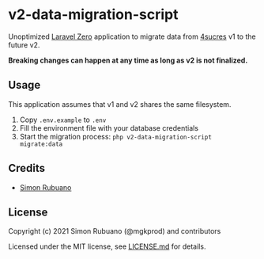 # v2-data-migration-script

Unoptimized [Laravel Zero](https://laravel-zero.com/) application to migrate data from [4sucres](https://github.com/sucresware/4sucres) v1 to the future v2.

**Breaking changes can happen at any time as long as v2 is not finalized.**

## Usage

This application assumes that v1 and v2 shares the same filesystem.

1. Copy `.env.example` to `.env`
2. Fill the environment file with your database credentials
3. Start the migration process: `php v2-data-migration-script migrate:data`

## Credits

* [Simon Rubuano](https://github.com/mgkprod)

## License

Copyright (c) 2021 Simon Rubuano (@mgkprod) and contributors

Licensed under the MIT license, see [LICENSE.md](LICENSE.md) for details.
